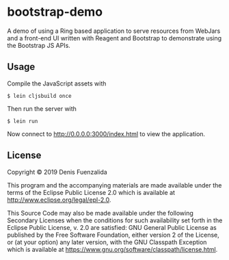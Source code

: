 # bootstrap-demo

A demo of using a Ring based application to serve resources from WebJars and a front-end UI written with Reagent and Bootstrap to demonstrate using the Bootstrap JS APIs.


## Usage

Compile the JavaScript assets with

    $ lein cljsbuild once

Then run the server with

    $ lein run

Now connect to http://0.0.0.0:3000/index.html to view the application.

## License

Copyright © 2019 Denis Fuenzalida

This program and the accompanying materials are made available under the
terms of the Eclipse Public License 2.0 which is available at
http://www.eclipse.org/legal/epl-2.0.

This Source Code may also be made available under the following Secondary
Licenses when the conditions for such availability set forth in the Eclipse
Public License, v. 2.0 are satisfied: GNU General Public License as published by
the Free Software Foundation, either version 2 of the License, or (at your
option) any later version, with the GNU Classpath Exception which is available
at https://www.gnu.org/software/classpath/license.html.
